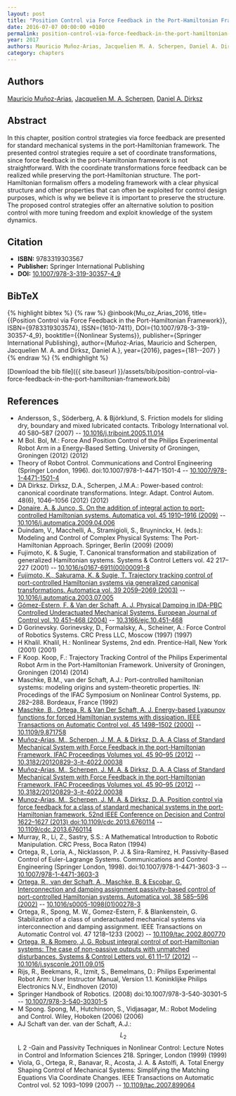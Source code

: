 ```yaml
---
layout: post
title: "Position Control via Force Feedback in the Port-Hamiltonian Framework"
date: 2016-07-07 00:00:00 +0100
permalink: position-control-via-force-feedback-in-the-port-hamiltonian-framework
year: 2017
authors: Mauricio Muñoz-Arias, Jacquelien M. A. Scherpen, Daniel A. Dirksz
category: chapters
---
```

 
## Authors
[Mauricio Muñoz-Arias](authors/mauricio-munoz-arias), [Jacquelien M. A. Scherpen](authors/jacquelien-m-a-scherpen), [Daniel A. Dirksz](authors/daniel-a-dirksz)
 
## Abstract
In this chapter, position control strategies via force feedback are presented for standard mechanical systems in the port-Hamiltonian framework. The presented control strategies require a set of coordinate transformations, since force feedback in the port-Hamiltonian framework is not straightforward. With the coordinate transformations force feedback can be realized while preserving the port-Hamiltonian structure. The port-Hamiltonian formalism offers a modeling framework with a clear physical structure and other properties that can often be exploited for control design purposes, which is why we believe it is important to preserve the structure. The proposed control strategies offer an alternative solution to position control with more tuning freedom and exploit knowledge of the system dynamics.
 
## Citation
- **ISBN:** 9783319303567
- **Publisher:** Springer International Publishing
- **DOI:** [10.1007/978-3-319-30357-4_9](https://doi.org/10.1007/978-3-319-30357-4_9)
 
## BibTeX
{% highlight bibtex %}
{% raw %}
@inbook{Mu_oz_Arias_2016,
  title={{Position Control via Force Feedback in the Port-Hamiltonian Framework}},
  ISBN={9783319303574},
  ISSN={1610-7411},
  DOI={10.1007/978-3-319-30357-4_9},
  booktitle={{Nonlinear Systems}},
  publisher={Springer International Publishing},
  author={Muñoz-Arias, Mauricio and Scherpen, Jacquelien M. A. and Dirksz, Daniel A.},
  year={2016},
  pages={181--207}
}
{% endraw %}
{% endhighlight %}
 
[Download the bib file]({{ site.baseurl }}/assets/bib/position-control-via-force-feedback-in-the-port-hamiltonian-framework.bib)
 
## References
- Andersson, S., Söderberg, A. & Björklund, S. Friction models for sliding dry, boundary and mixed lubricated contacts. Tribology International vol. 40 580–587 (2007) -- [10.1016/j.triboint.2005.11.014](https://doi.org/10.1016/j.triboint.2005.11.014)
- M Bol. Bol, M.: Force And Position Control of the Philips Experimental Robot Arm in a Energy-Based Setting. University of Groningen, Groningen (2012) (2012)
- Theory of Robot Control. Communications and Control Engineering (Springer London, 1996). doi:10.1007/978-1-4471-1501-4 -- [10.1007/978-1-4471-1501-4](https://doi.org/10.1007/978-1-4471-1501-4)
- DA Dirksz. Dirksz, D.A., Scherpen, J.M.A.: Power-based control: canonical coordinate transformations. Integr. Adapt. Control Autom. 48(6), 1046–1056 (2012) (2012)
- [Donaire, A. & Junco, S. On the addition of integral action to port-controlled Hamiltonian systems. Automatica vol. 45 1910–1916 (2009)](on-the-addition-of-integral-action-to-port-controlled-hamiltonian-systems) -- [10.1016/j.automatica.2009.04.006](https://doi.org/10.1016/j.automatica.2009.04.006)
- Duindam, V., Macchelli, A., Stramigioli, S., Bruyninckx, H. (eds.): Modeling and Control of Complex Physical Systems: The Port-Hamiltonian Approach. Springer, Berlin (2009) (2009)
- Fujimoto, K. & Sugie, T. Canonical transformation and stabilization of generalized Hamiltonian systems. Systems &amp; Control Letters vol. 42 217–227 (2001) -- [10.1016/s0167-6911(00)00091-8](https://doi.org/10.1016/s0167-6911(00)00091-8)
- [Fujimoto, K., Sakurama, K. & Sugie, T. Trajectory tracking control of port-controlled Hamiltonian systems via generalized canonical transformations. Automatica vol. 39 2059–2069 (2003)](trajectory-tracking-control-of-port-controlled-hamiltonian-systems-via-generalized-canonical-transformations) -- [10.1016/j.automatica.2003.07.005](https://doi.org/10.1016/j.automatica.2003.07.005)
- [Gómez-Estern, F. & Van der Schaft, A. J. Physical Damping in IDA-PBC Controlled Underactuated Mechanical Systems. European Journal of Control vol. 10 451–468 (2004)](physical-damping-in-ida-pbc-controlled-underactuated-mechanical-systems) -- [10.3166/ejc.10.451-468](https://doi.org/10.3166/ejc.10.451-468)
- D Gorinevsky. Gorinevsky, D., Formalsky, A., Scheiner, A.: Force Control of Robotics Systems. CRC Press LLC, Moscow (1997) (1997)
- H Khalil. Khalil, H.: Nonlinear Systems, 2nd edn. Prentice-Hall, New York (2001) (2001)
- F Koop. Koop, F.: Trajectory Tracking Control of the Philips Experimental Robot Arm in the Port-Hamiltonian Framework. University of Groningen, Groningen (2014) (2014)
- Maschke, B.M., van der Schaft, A.J.: Port-controlled hamiltonian systems: modeling origins and system-theoretic properties. IN: Procedings of the IFAC Symposium on Nonlinear Control Systems, pp. 282–288. Bordeaux, France (1992)
- [Maschke, B., Ortega, R. & Van Der Schaft, A. J. Energy-based Lyapunov functions for forced Hamiltonian systems with dissipation. IEEE Transactions on Automatic Control vol. 45 1498–1502 (2000)](energy-based-lyapunov-functions-for-forced-hamiltonian-systems-with-dissipation) -- [10.1109/9.871758](https://doi.org/10.1109/9.871758)
- [Muñoz-Arias, M., Scherpen, J. M. A. & Dirksz, D. A. A Class of Standard Mechanical System with Force Feedback in the port-Hamiltonian Framework. IFAC Proceedings Volumes vol. 45 90–95 (2012)](a-class-of-standard-mechanical-system-with-force-feedback-in-the-port-hamiltonian-framework) -- [10.3182/20120829-3-it-4022.00038](https://doi.org/10.3182/20120829-3-it-4022.00038)
- [Muñoz-Arias, M., Scherpen, J. M. A. & Dirksz, D. A. A Class of Standard Mechanical System with Force Feedback in the port-Hamiltonian Framework. IFAC Proceedings Volumes vol. 45 90–95 (2012)](a-class-of-standard-mechanical-system-with-force-feedback-in-the-port-hamiltonian-framework) -- [10.3182/20120829-3-it-4022.00038](https://doi.org/10.3182/20120829-3-it-4022.00038)
- [Munoz-Arias, M., Scherpen, J. M. A. & Dirksz, D. A. Position control via force feedback for a class of standard mechanical systems in the port-Hamiltonian framework. 52nd IEEE Conference on Decision and Control 1622–1627 (2013) doi:10.1109/cdc.2013.6760114](position-control-via-force-feedback-for-a-class-of-standard-mechanical-systems-in-the-port-hamiltonian-framework) -- [10.1109/cdc.2013.6760114](https://doi.org/10.1109/cdc.2013.6760114)
- Murray, R., Li, Z., Sastry, S.S.: A Mathematical Introduction to Robotic Manipulation. CRC Press, Boca Raton (1994)
- Ortega, R., Loría, A., Nicklasson, P. J. & Sira-Ramírez, H. Passivity-Based Control of Euler-Lagrange Systems. Communications and Control Engineering (Springer London, 1998). doi:10.1007/978-1-4471-3603-3 -- [10.1007/978-1-4471-3603-3](https://doi.org/10.1007/978-1-4471-3603-3)
- [Ortega, R., van der Schaft, A., Maschke, B. & Escobar, G. Interconnection and damping assignment passivity-based control of port-controlled Hamiltonian systems. Automatica vol. 38 585–596 (2002)](interconnection-and-damping-assignment-passivity-based-control-of-port-controlled-hamiltonian-systems) -- [10.1016/s0005-1098(01)00278-3](https://doi.org/10.1016/s0005-1098(01)00278-3)
- Ortega, R., Spong, M. W., Gomez-Estern, F. & Blankenstein, G. Stabilization of a class of underactuated mechanical systems via interconnection and damping assignment. IEEE Transactions on Automatic Control vol. 47 1218–1233 (2002) -- [10.1109/tac.2002.800770](https://doi.org/10.1109/tac.2002.800770)
- [Ortega, R. & Romero, J. G. Robust integral control of port-Hamiltonian systems: The case of non-passive outputs with unmatched disturbances. Systems &amp; Control Letters vol. 61 11–17 (2012)](robust-integral-control-of-port-hamiltonian-systems-the-case-of-non-passive-outputs-with-unmatched-disturbances) -- [10.1016/j.sysconle.2011.09.015](https://doi.org/10.1016/j.sysconle.2011.09.015)
- Rijs, R., Beekmans, R., Izmit, S., Bemelmans, D.: Philips Experimental Robot Arm: User Instructor Manual, Version 1.1. Koninklijke Philips Electronics N.V., Eindhoven (2010)
- Springer Handbook of Robotics. (2008) doi:10.1007/978-3-540-30301-5 -- [10.1007/978-3-540-30301-5](https://doi.org/10.1007/978-3-540-30301-5)
- M Spong. Spong, M., Hutchinson, S., Vidjasagar, M.: Robot Modeling and Control. Wiley, Hoboken (2006) (2006)
- AJ Schaft van der. van der Schaft, A.J.: $$L_{2}$$ L 2 -Gain and Passivity Techniques in Nonlinear Control: Lecture Notes in Control and Information Sciences 218. Springer, London (1999) (1999)
- Viola, G., Ortega, R., Banavar, R., Acosta, J. A. & Astolfi, A. Total Energy Shaping Control of Mechanical Systems: Simplifying the Matching Equations Via Coordinate Changes. IEEE Transactions on Automatic Control vol. 52 1093–1099 (2007) -- [10.1109/tac.2007.899064](https://doi.org/10.1109/tac.2007.899064)

